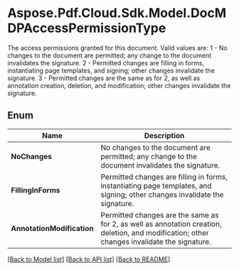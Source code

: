 ﻿# Aspose.Pdf.Cloud.Sdk.Model.DocMDPAccessPermissionType
The access permissions granted for this document.
Valid values are:
1 - No changes to the document are permitted; any change to the document invalidates the signature.
2 - Permitted changes are filling in forms, instantiating page templates, and signing; other changes invalidate the signature.
3 - Permitted changes are the same as for 2, as well as annotation creation, deletion, and modification; other changes invalidate the signature.

## Enum

 Name | Description
------------ | ------------
**NoChanges** | No changes to the document are permitted; any change to the document invalidates the signature.
**FillingInForms** | Permitted changes are filling in forms, instantiating page templates, and signing; other changes invalidate the signature.
**AnnotationModification** | Permitted changes are the same as for 2, as well as annotation creation, deletion, and modification; other changes invalidate the signature.


[[Back to Model list]](../README.md#documentation-for-models) [[Back to API list]](../README.md#documentation-for-api-endpoints) [[Back to README]](../README.md)

